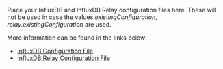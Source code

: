 Place your InfluxDB and InfluxDB Relay configuration files here. These will not be used in case the values *existingConfiguration*, *relay.existingConfiguration* are used.

More information can be found in the links below:

- [InfluxDB Configuration File](https://github.com/bitnami/bitnami-docker-influxdb#configuration-file)
- [InfluxDB Relay Configuration File](https://github.com/bitnami/bitnami-docker-influxdb-relay#configuration-file)
